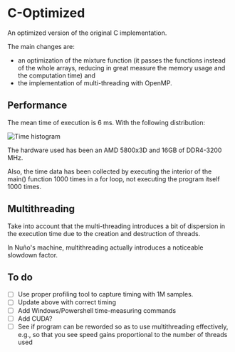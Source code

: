 # C-Optimized

An optimized version of the original C implementation. 

The main changes are:

- an optimization of the mixture function (it passes the functions instead of the whole arrays, reducing in great measure the memory usage and the computation time) and 
- the implementation of multi-threading with OpenMP. 

## Performance

The mean time of execution is 6 ms. With the following distribution:

![Time histogram](https://i.imgur.com/6iT2PkF.png)

The hardware used has been an AMD 5800x3D and 16GB of DDR4-3200 MHz.

Also, the time data has been collected by executing the interior of the main() function 1000 times in a for loop, not executing the program itself 1000 times.

## Multithreading

Take into account that the multi-threading introduces a bit of dispersion in the execution time due to the creation and destruction of threads. 

In Nuño's machine, multithreading actually introduces a noticeable slowdown factor.

## To do

- [ ] Use proper profiling tool to capture timing with 1M samples.
- [ ] Update above with correct timing
- [ ] Add Windows/Powershell time-measuring commands
- [ ] Add CUDA?
- [ ] See if program can be reworded so as to use multithreading effectively, e.g., so that you see speed gains proportional to the number of threads used
